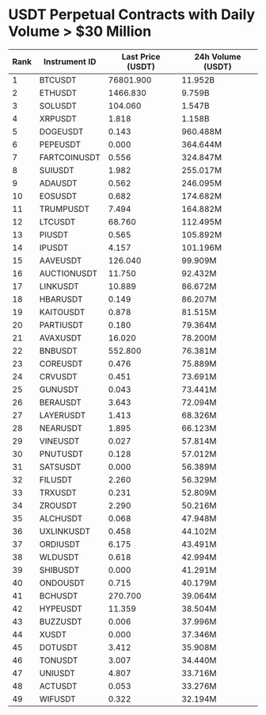 # USDT Perpetual Contracts with Daily Volume > $30 Million

| Rank | Instrument ID | Last Price (USDT) | 24h Volume (USDT) |
|------|---------------|-------------------|-------------------|
| 1 | BTCUSDT | 76801.900 | 11.952B |
| 2 | ETHUSDT | 1466.830 | 9.759B |
| 3 | SOLUSDT | 104.060 | 1.547B |
| 4 | XRPUSDT | 1.818 | 1.158B |
| 5 | DOGEUSDT | 0.143 | 960.488M |
| 6 | PEPEUSDT | 0.000 | 364.644M |
| 7 | FARTCOINUSDT | 0.556 | 324.847M |
| 8 | SUIUSDT | 1.982 | 255.017M |
| 9 | ADAUSDT | 0.562 | 246.095M |
| 10 | EOSUSDT | 0.682 | 174.682M |
| 11 | TRUMPUSDT | 7.494 | 164.882M |
| 12 | LTCUSDT | 68.760 | 112.495M |
| 13 | PIUSDT | 0.565 | 105.892M |
| 14 | IPUSDT | 4.157 | 101.196M |
| 15 | AAVEUSDT | 126.040 | 99.909M |
| 16 | AUCTIONUSDT | 11.750 | 92.432M |
| 17 | LINKUSDT | 10.889 | 86.672M |
| 18 | HBARUSDT | 0.149 | 86.207M |
| 19 | KAITOUSDT | 0.878 | 81.515M |
| 20 | PARTIUSDT | 0.180 | 79.364M |
| 21 | AVAXUSDT | 16.020 | 78.200M |
| 22 | BNBUSDT | 552.800 | 76.381M |
| 23 | COREUSDT | 0.476 | 75.889M |
| 24 | CRVUSDT | 0.451 | 73.691M |
| 25 | GUNUSDT | 0.043 | 73.441M |
| 26 | BERAUSDT | 3.643 | 72.094M |
| 27 | LAYERUSDT | 1.413 | 68.326M |
| 28 | NEARUSDT | 1.895 | 66.123M |
| 29 | VINEUSDT | 0.027 | 57.814M |
| 30 | PNUTUSDT | 0.128 | 57.012M |
| 31 | SATSUSDT | 0.000 | 56.389M |
| 32 | FILUSDT | 2.260 | 56.329M |
| 33 | TRXUSDT | 0.231 | 52.809M |
| 34 | ZROUSDT | 2.290 | 50.216M |
| 35 | ALCHUSDT | 0.068 | 47.948M |
| 36 | UXLINKUSDT | 0.458 | 44.102M |
| 37 | ORDIUSDT | 6.175 | 43.491M |
| 38 | WLDUSDT | 0.618 | 42.994M |
| 39 | SHIBUSDT | 0.000 | 41.291M |
| 40 | ONDOUSDT | 0.715 | 40.179M |
| 41 | BCHUSDT | 270.700 | 39.064M |
| 42 | HYPEUSDT | 11.359 | 38.504M |
| 43 | BUZZUSDT | 0.006 | 37.996M |
| 44 | XUSDT | 0.000 | 37.346M |
| 45 | DOTUSDT | 3.412 | 35.908M |
| 46 | TONUSDT | 3.007 | 34.440M |
| 47 | UNIUSDT | 4.807 | 33.716M |
| 48 | ACTUSDT | 0.053 | 33.276M |
| 49 | WIFUSDT | 0.322 | 32.194M |
